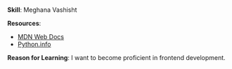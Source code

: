 # 

**Skill**: Meghana Vashisht

**Resources**:
- [MDN Web Docs](https://developer.mozilla.org/en-US/docs/Web/python)
- [Python.info](https://python.info/)

**Reason for Learning**: I want to become proficient in frontend development.
